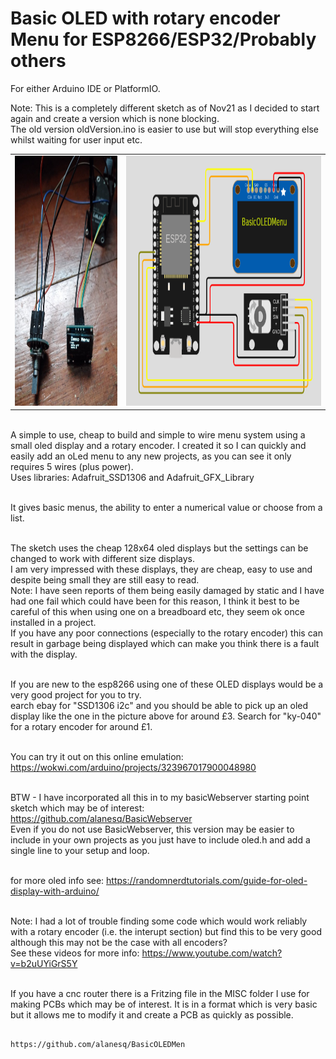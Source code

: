 <h1>Basic OLED with rotary encoder Menu for ESP8266/ESP32/Probably others</h1>
For either Arduino IDE or PlatformIO.

Note: This is a completely different sketch as of Nov21 as I decided to start again and create a version which is none blocking.  
The old version oldVersion.ino is easier to use but will stop everything else whilst waiting for user input etc. 

<table><tr>
  <td><img height='400px' src="/images/menu.jpg" /></td>
  <td><img height='400px' src="/images/project.png" /></td>
</tr></table>  

<br>A simple to use, cheap to build and simple to wire menu system using a small oled display and a rotary encoder.
I created it so I can quickly and easily add an oLed menu to any new projects, as you can see it only requires 5 wires (plus power).
<br>Uses libraries:   Adafruit_SSD1306 and Adafruit_GFX_Library
    
<br>It gives basic menus, the ability to enter a numerical value or choose from a list.
            
<br>The sketch uses the cheap 128x64 oled displays but the settings can be changed to work with different size displays.
<br>I am very impressed with these displays, they are cheap, easy to use and despite being small they are still easy to read.
<br>Note: I have seen reports of them being easily damaged by static and I have had one fail which could have been for this reason,  I think it best to be careful of this when using one on a breadboard etc, they seem ok once installed in a project.
<br>If you have any poor connections (especially to the rotary encoder) this can result in garbage being displayed which can make you think there is a fault with the display.

<br>If you are new to the esp8266 using one of these OLED displays would be a very good project for you to try.
<br>earch ebay for "SSD1306 i2c" and you should be able to pick up an oled display like the one in the picture above for around £3.  Search for "ky-040" for a rotary encoder for around £1.

<br>You can try it out on this online emulation: https://wokwi.com/arduino/projects/323967017900048980

<br>BTW - I have incorporated all this in to my basicWebserver starting point sketch which may be of interest: https://github.com/alanesq/BasicWebserver
<br>Even if you do not use BasicWebserver, this version may be easier to include in your own projects as you just have to include oled.h and add a single line to your setup and loop.

<br>for more oled info see: https://randomnerdtutorials.com/guide-for-oled-display-with-arduino/

<br>Note: I had a lot of trouble finding some code which would work reliably with a rotary encoder (i.e. the interupt section) but find this to be very good although this may not be the case with all encoders? 
<br>See these videos for more info: https://www.youtube.com/watch?v=b2uUYiGrS5Y

<br>If you have a cnc router there is a Fritzing file in the MISC folder I use for making PCBs which may be of interest.  It is in a format which is very basic but it allows me to modify it and create a PCB as quickly as possible.


                                                           https://github.com/alanesq/BasicOLEDMen
